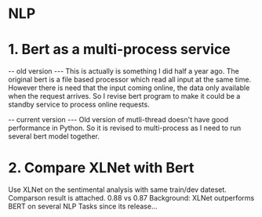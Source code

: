 # NLP

# 1. Bert as a multi-process service
-- old version ---
This is actually is something I did half a year ago.
The original bert is a file based processor which read all input at the same time. However there is need that the input coming online, the data only available when the request arrives. So I revise bert program to make it could be a standby service to process online requests.

-- current version ---
Old version of mutli-thread doesn't have good performance in Python.
So it is revised to multi-process as I need to run several bert model together.


# 2. Compare XLNet with Bert
Use XLNet on the sentimental analysis with same train/dev dateset.
Comparson result is attached. 0.88 vs 0.87
Background: XLNet outperforms BERT on several NLP Tasks since its release...

